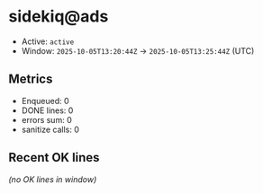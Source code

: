 # sidekiq@ads

- Active: `active`
- Window: `2025-10-05T13:20:44Z` → `2025-10-05T13:25:44Z` (UTC)

## Metrics
- Enqueued: 0
- DONE lines: 0
- errors sum: 0
- sanitize calls: 0

## Recent OK lines
_(no OK lines in window)_
